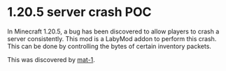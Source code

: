 # 1.20.5 server crash POC
In Minecraft 1.20.5, a bug has been discovered to allow players to crash a server consistently. This mod is a LabyMod addon to perform this crash. This can be done by controlling the bytes of certain inventory packets.

This was discovered by [mat-1](https://github.com/mat-1).
